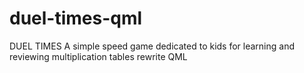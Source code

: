 # duel-times-qml
DUEL TIMES A simple speed game dedicated to kids for learning and reviewing multiplication tables rewrite QML
